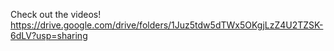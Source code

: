 Check out the videos!
https://drive.google.com/drive/folders/1Juz5tdw5dTWx5OKgjLzZ4U2TZSK-6dLV?usp=sharing
